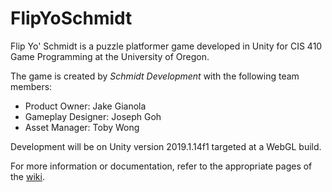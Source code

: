 # FlipYoSchmidt
Flip Yo' Schmidt is a puzzle platformer game developed in Unity for CIS 410 Game Programming at the University of Oregon.

The game is created by *Schmidt Development* with the following team members:
* Product Owner: Jake Gianola
* Gameplay Designer: Joseph Goh
* Asset Manager: Toby Wong

Development will be on Unity version 2019.1.14f1 targeted at a WebGL build.

For more information or documentation, refer to the appropriate pages of the [wiki](https://github.com/sceotere/FlipYoSchmidt/wiki).
